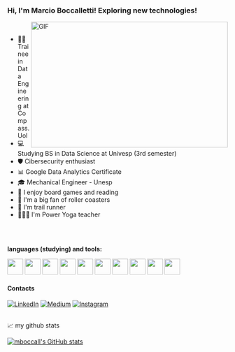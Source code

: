 ### Hi, I'm Marcio Boccalletti! Exploring new technologies!

 <img align="right" alt="GIF" src="https://github.com/abhisheknaiidu/abhisheknaiidu/blob/master/code.gif?raw=true" width="450" height="288" />

<br/>
 
- 👨‍💻 Trainee in Data Engineering at Compass.Uol
- 💻 Studying BS in Data Science at Univesp (3rd semester)
- 🛡️ Cibersecurity enthusiast
- 📊 Google Data Analytics Certificate
- 🎓 Mechanical Engineer - Unesp
- 📌 I enjoy board games and reading
- 🎢 I'm a big fan of roller coasters
- 🏃 I'm trail runner
- 🧘🏼‍♂️ I'm Power Yoga teacher

<br/>
<br/>

**languages (studying) and tools:**  

<code><img height="36" src="https://cdn.jsdelivr.net/gh/devicons/devicon/icons/python/python-original.svg" /></code>
<code><img height="36" src="https://cdn.jsdelivr.net/gh/devicons/devicon/icons/r/r-original.svg" /></code>
<code><img height="36" src="https://cdn.jsdelivr.net/gh/devicons/devicon/icons/mysql/mysql-original.svg" /></code>
<code><img height="36" src="https://cdn.jsdelivr.net/gh/devicons/devicon/icons/git/git-original.svg" /></code>
<code><img height="36" src="https://cdn.jsdelivr.net/gh/devicons/devicon/icons/html5/html5-original-wordmark.svg"></code>
<code><img height="36" src="https://cdn.jsdelivr.net/gh/devicons/devicon/icons/css3/css3-original.svg"></code>
<code><img height="36" src="https://cdn.jsdelivr.net/gh/devicons/devicon/icons/javascript/javascript-original.svg" /></code>
<code><img height="36" src="https://cdn.jsdelivr.net/gh/devicons/devicon/icons/java/java-original.svg"></code>
<code><img height="36" src="https://cdn.jsdelivr.net/gh/devicons/devicon/icons/vscode/vscode-original-wordmark.svg"></code>
<code><img height="36" src="https://cdn.jsdelivr.net/gh/devicons/devicon/icons/linux/linux-original.svg" /></code>

#### Contacts
[![LinkedIn](https://img.shields.io/badge/-LinkedIn-000?style=for-the-badge&logo=linkedin&logoColor=0891b2&color:FFF)](https://www.linkedin.com/in/marcioboccalletti/)
[![Medium](https://img.shields.io/badge/-Medium-000?style=for-the-badge&logo=medium&logoColor=0891b2&color:FFF)](https://medium.com/@marcioboccalletti)
[![Instagram](https://img.shields.io/badge/-Instagram-000?style=for-the-badge&logo=instagram&logoColor=0891b2&color:FFF)](https://www.instagram.com/in/mboccalletti/)

<br/>
  📈 my github stats

<a href="http://www.github.com/mboccall"><img src="https://github-readme-stats.vercel.app/api?username=mboccall&show_icons=true&hide=&count_private=true&title_color=0891b2&text_color=ffffff&icon_color=0891b2&bg_color=1c1917&hide_border=true&show_icons=true" alt="mboccall's GitHub stats" /></a>
